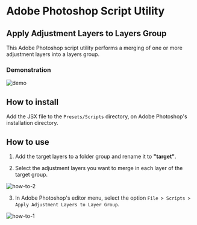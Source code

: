 # Adobe Photoshop Script Utility

## Apply Adjustment Layers to Layers Group

This Adobe Photoshop script utility performs a merging of one or more adjustment layers into a layers group.

### Demonstration
![demo](https://user-images.githubusercontent.com/2921281/234687312-b8d60447-b988-41da-bcd7-ee4ba8909780.gif)

## How to install

Add the JSX file to the `Presets/Scripts` directory, on Adobe Photoshop's installation directory.

## How to use

1. Add the target layers to a folder group and rename it to **"target"**.

2. Select the adjustment layers you want to merge in each layer of the target group.

![how-to-2](https://user-images.githubusercontent.com/2921281/234687347-c8141174-c32f-4d99-a4f9-e281f402aecc.jpg)

3. In Adobe Photoshop's editor menu, select the option `File > Scripts > Apply Adjustment Layers to Layer Group`.

![how-to-1](https://user-images.githubusercontent.com/2921281/234698474-82072574-623e-4636-b46e-a7d0298f46c8.jpg)

